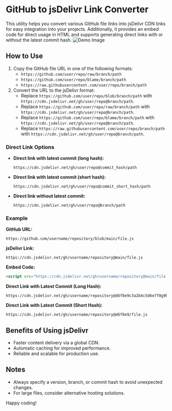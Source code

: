 # GitHub to jsDelivr Link Converter
This utility helps you convert various GitHub file links into jsDelivr CDN links for easy integration into your projects. Additionally, it provides an embed code for direct usage in HTML and supports generating direct links with or without the latest commit hash.
![Demo Image](https://github.com/user-attachments/assets/7f3d96da-b7ba-44c5-b031-23f36efd96c6)
## How to Use

1. Copy the GitHub file URL in one of the following formats:
    - `https://github.com/user/repo/raw/branch/path`
    - `https://github.com/user/repo/blame/branch/path`
    - `https://raw.githubusercontent.com/user/repo/branch/path`
2. Convert the URL to the jsDelivr format:
    - Replace `https://github.com/user/repo/blob/branch/path` with `https://cdn.jsdelivr.net/gh/user/repo@branch/path`.
    - Replace `https://github.com/user/repo/raw/branch/path` with `https://cdn.jsdelivr.net/gh/user/repo@branch/path`.
    - Replace `https://github.com/user/repo/blame/branch/path` with `https://cdn.jsdelivr.net/gh/user/repo@branch/path`.
    - Replace `https://raw.githubusercontent.com/user/repo/branch/path` with `https://cdn.jsdelivr.net/gh/user/repo@branch/path`.

### Direct Link Options

- **Direct link with latest commit (long hash):**
  ```
  https://cdn.jsdelivr.net/gh/user/repo@commit_hash/path
  ```
- **Direct link with latest commit (short hash):**
  ```
  https://cdn.jsdelivr.net/gh/user/repo@commit_short_hash/path
  ```
- **Direct link without latest commit:**
  ```
  https://cdn.jsdelivr.net/gh/user/repo@branch/path
  ```

### Example

**GitHub URL:**
```
https://github.com/username/repository/blob/main/file.js
```

**jsDelivr Link:**
```
https://cdn.jsdelivr.net/gh/username/repository@main/file.js
```

**Embed Code:**
```html
<script src="https://cdn.jsdelivr.net/gh/username/repository@main/file.js"></script>
```

**Direct Link with Latest Commit (Long Hash):**
```
https://cdn.jsdelivr.net/gh/username/repository@d6f8e9c3a2b4c5d6e7f8g9h0/file.js
```

**Direct Link with Latest Commit (Short Hash):**
```
https://cdn.jsdelivr.net/gh/username/repository@d6f8e9/file.js
```

## Benefits of Using jsDelivr

- Faster content delivery via a global CDN.
- Automatic caching for improved performance.
- Reliable and scalable for production use.

## Notes

- Always specify a version, branch, or commit hash to avoid unexpected changes.
- For large files, consider alternative hosting solutions.

Happy coding!